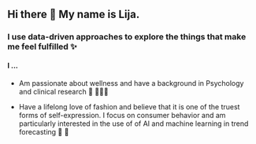 ## Hi there 👋 My name is Lija. 

### I use data-driven approaches to explore the things that make me feel fulfilled ✨ 

#### I ...

- Am passionate about wellness and have a background in Psychology and clinical research 🍃 🧘🏻‍♀️

- Have a lifelong love of fashion and believe that it is one of the truest forms of self-expression. I focus on consumer behavior and am particularly interested in the use of of AI and machine learning in trend forecasting 👡 👗



<!--
**lijahoffman/lijahoffman** is a ✨ _special_ ✨ repository because its `README.md` (this file) appears on your GitHub profile.

Here are some ideas to get you started:

- 🔭 I’m currently working on ...
- 🌱 I’m currently learning ...
- 👯 I’m looking to collaborate on ...
- 🤔 I’m looking for help with ...
- 💬 Ask me about ...
- 📫 How to reach me: ...
- 😄 Pronouns: ...
- ⚡ Fun fact: ...
-->
